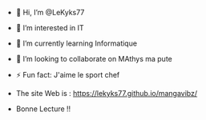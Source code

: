 - 👋 Hi, I’m @LeKyks77
- 👀 I’m interested in IT
- 🌱 I’m currently learning Informatique
- 💞️ I’m looking to collaborate on MAthys ma pute
- ⚡ Fun fact: J'aime le sport chef

- The site Web is : https://lekyks77.github.io/mangavibz/
- Bonne Lecture !!

<!---
LeKyks77/LeKyks77 is a ✨ special ✨ repository because its `README.md` (this file) appears on your GitHub profile.
You can click the Preview link to take a look at your changes.
--->
